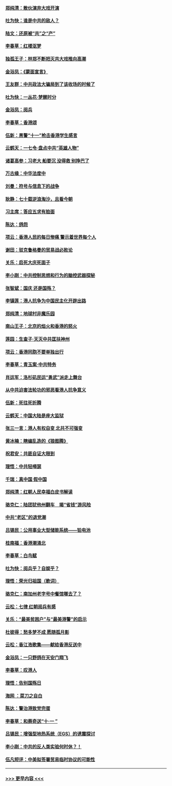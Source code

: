 #### [郑纯清：散伙演弃大戏开演](../pages/nsc993/n11570826.md?t=10060201) 
#### [吐为快：谁是中共的敌人？](../pages/nsc993/n11570817.md?t=10060201) 
#### [陆文：还原被“共”之“产”](../pages/nsc993/n11570798.md?t=10060201) 
#### [李春草：红楼沤梦](../pages/nsc993/n11569673.md?t=10060201) 
#### [独孤王子：林郑不断把灭共大戏推向高潮](../pages/nsc993/n11569381.md?t=10060201) 
#### [金浴凤：《蒙面宣言》](../pages/nsc993/n11569368.md?t=10060201) 
#### [王友群：中共政法大骗局到了该收场的时候了](../pages/nsc993/n11568940.md?t=10060201) 
#### [吐为快：一丛花‧梦醒时分](../pages/nsc993/n11567491.md?t=10060201) 
#### [金浴凤：阅兵](../pages/nsc993/n11567454.md?t=10060201) 
#### [李春草：香港颂](../pages/nsc993/n11567444.md?t=10060201) 
#### [伍新：黑警“十一”枪击香港学生感言](../pages/nsc993/n11567426.md?t=10060201) 
#### [云鹤天：一七令‧盘点中共“英雄人物”](../pages/nsc993/n11567091.md?t=10060201) 
#### [诸葛高参：习老大 船要沉 没得救 别挣巴了](../pages/nsc993/n11566976.md?t=10060201) 
#### [万古缘：中华法度中](../pages/nsc993/n11566726.md?t=10060201) 
#### [刘曼：符号与信息下的战争](../pages/nsc993/n11564655.md?t=10060201) 
#### [耿静：七十载逆浪淘沙，且看今朝](../pages/nsc993/n11564520.md?t=10060201) 
#### [习主席：答应五求有脸面](../pages/nsc993/n11563953.md?t=10060201) 
#### [陈达：鸽怨](../pages/nsc993/n11561879.md?t=10060201) 
#### [项云：香港人民的每日惨痛  警示着世界每个人](../pages/nsc993/n11559273.md?t=10060201) 
#### [谢田：驳克鲁格曼的贸易战必败论](../pages/nsc993/n11555840.md?t=10060201) 
#### [关乐：启死大庆死面子](../pages/nsc993/n11556823.md?t=10060201) 
#### [李小刚：中共控制思想和行为的脑控武器探秘](../pages/nsc993/n11556776.md?t=10060201) 
#### [张智斌：国庆  还是国殇？](../pages/nsc993/n11556617.md?t=10060201) 
#### [李镇莲：港人抗争为中国民主化开辟出路](../pages/nsc993/n11556570.md?t=10060201) 
#### [郑纯清：地球村非魔乐园](../pages/nsc993/n11555415.md?t=10060201) 
#### [南山王子：北京的焰火和香港的怒火](../pages/nsc993/n11555318.md?t=10060201) 
#### [莲园：生查子·天灭中共匡扶神州](../pages/nsc993/n11555302.md?t=10060201) 
#### [项云：香港同胞不要单独出行](../pages/nsc993/n11555276.md?t=10060201) 
#### [李春草：青玉案‧中共特务](../pages/nsc993/n11552356.md?t=10060201) 
#### [肖运军：洛杉矶民运“勇武”派走上舞台](../pages/nsc993/n11551595.md?t=10060201) 
#### [从中共迫害法轮功的邪恶看港人抗争意义](../pages/nsc993/n11540858.md?t=10060201) 
#### [伍新：死往死折腾](../pages/nsc993/n11550174.md?t=10060201) 
#### [云鹤天：中国大陆是座大监狱](../pages/nsc993/n11550155.md?t=10060201) 
#### [张三一言：港人有权自变 北共不可强变](../pages/nsc993/n11550132.md?t=10060201) 
#### [黄冰楠：瞎编乱造的《狼图腾》](../pages/nsc993/n11550082.md?t=10060201) 
#### [祝君安：共匪自证大限到](../pages/nsc993/n11550041.md?t=10060201) 
#### [理悟：中共轻嘚瑟](../pages/nsc993/n11547978.md?t=10060201) 
#### [千瑞：真中国 假中国](../pages/nsc993/n11547865.md?t=10060201) 
#### [郑纯清：红朝人民幸福白皮书解读](../pages/nsc993/n11547499.md?t=10060201) 
#### [骆克仁：陆团犹他州翻车　揭“省钱”游风险](../pages/nsc993/n11546977.md?t=10060201) 
#### [中共“老区”的退党潮](../pages/nsc993/n11545995.md?t=10060201) 
#### [吕锡民：公用事业大型储能系统——铅电池](../pages/nsc993/n11545701.md?t=10060201) 
#### [桂南福：香港潮涌北](../pages/nsc993/n11545682.md?t=10060201) 
#### [李春草：白鸟赋](../pages/nsc993/n11545663.md?t=10060201) 
#### [吐为快：阅兵乎？自娱乎？](../pages/nsc993/n11545625.md?t=10060201) 
#### [理悟：荣光归祖国（歌词）](../pages/nsc993/n11545616.md?t=10060201) 
#### [骆克仁：南加州老字号中餐馆哪去了？](../pages/nsc993/n11545120.md?t=10060201) 
#### [云松：七律 红朝阅兵有感](../pages/nsc993/n11542394.md?t=10060201) 
#### [关乐：“最美贫困户”与“最美港警”的启示](../pages/nsc993/n11542252.md?t=10060201) 
#### [杜彼得：愁多梦不成 愿随孤月影](../pages/nsc993/n11540296.md?t=10060201) 
#### [云松：香江浩歌集——献给香港反送中](../pages/nsc993/n11540149.md?t=10060201) 
#### [金浴凤：一只野鸽在天安门翔飞](../pages/nsc993/n11540280.md?t=10060201) 
#### [李春草：叹港人](../pages/nsc993/n11540119.md?t=10060201) 
#### [理悟：告别国殇日](../pages/nsc993/n11539610.md?t=10060201) 
#### [海网 ：菜刀之自白](../pages/nsc993/n11539597.md?t=10060201) 
#### [陈达：警治港致党完蛋](../pages/nsc993/n11538127.md?t=10060201) 
#### [李春草：和蔡奇送“十·一 ”](../pages/nsc993/n11537810.md?t=10060201) 
#### [吕锡民：增强型地热系统（EGS）的诱震探讨](../pages/nsc993/n11537765.md?t=10060201) 
#### [李小刚：中共的反人类实验何时休？！](../pages/nsc993/n11537669.md?t=10060201) 
#### [伍凡短评：中美拟签署贸易临时协议的可能性](../pages/nsc993/n11536773.md?t=10060201) 

----
#### [ >>> 更早内容 <<< ](../indexes/nsc993-earlier.md)

